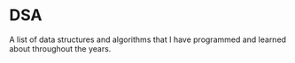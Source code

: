 # DSA
A list of data structures and algorithms that I have programmed and learned about throughout the years.

